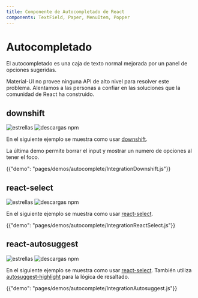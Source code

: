```yaml
---
title: Componente de Autocompletado de React
components: TextField, Paper, MenuItem, Popper
---
```

# Autocompletado

<p class="description">El autocompletado es una caja de texto normal mejorada por un panel de opciones sugeridas.</p>

Material-UI no provee ninguna API de alto nivel para resolver este problema. Alentamos a las personas a confiar en las soluciones que la comunidad de React ha construido.

## downshift

![estrellas](https://img.shields.io/github/stars/paypal/downshift.svg?style=social&label=Stars) ![descargas npm](https://img.shields.io/npm/dm/downshift.svg)

En el siguiente ejemplo se muestra como usar [downshift](https://github.com/paypal/downshift).

La última demo permite borrar el input y mostrar un numero de opciones al tener el foco.

{{"demo": "pages/demos/autocomplete/IntegrationDownshift.js"}}

## react-select

![estrellas](https://img.shields.io/github/stars/JedWatson/react-select.svg?style=social&label=Stars) ![descargas npm](https://img.shields.io/npm/dm/react-select.svg)

En el siguiente ejemplo se muestra como usar [react-select](https://github.com/JedWatson/react-select).

{{"demo": "pages/demos/autocomplete/IntegrationReactSelect.js"}}

## react-autosuggest

![estrellas](https://img.shields.io/github/stars/moroshko/react-autosuggest.svg?style=social&label=Stars) ![descargas npm](https://img.shields.io/npm/dm/react-autosuggest.svg)

En el siguiente ejemplo se muestra como usar [react-select](https://github.com/moroshko/react-autosuggest). También utiliza [autosuggest-highlight](https://www.npmjs.com/package/autosuggest-highlight) para la lógica de resaltado.

{{"demo": "pages/demos/autocomplete/IntegrationAutosuggest.js"}}